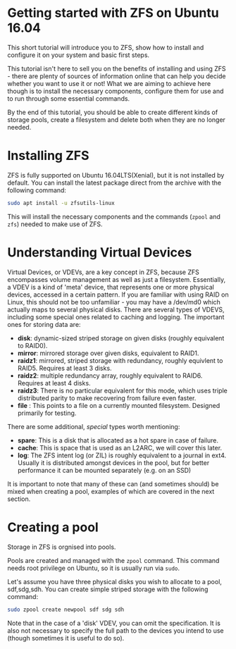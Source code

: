 # Getting started with ZFS on Ubuntu 16.04


This short tutorial will introduce you to ZFS, show how to install and 
configure it on your system and basic first steps.

This tutorial isn't here to sell you on the benefits of installing and
using ZFS - there are plenty of sources of information online that can
help you decide whether you want to use it or not! What we are aiming
to achieve here though is to install the necessary components,
configure them for use and to run through some essential commands.

By the end of this tutorial, you should be able to create different
kinds of storage pools, create a filesystem and delete both when
they are no longer needed.



# Installing ZFS

ZFS is fully supported on Ubuntu 16.04LTS(Xenial), but it is not
installed by default. You can install the latest package direct
from the archive with the following command:


```bash
sudo apt install -u zfsutils-linux
```

This will install the necessary components and the commands
(`zpool` and `zfs`) needed to make use of ZFS.


# Understanding Virtual Devices

Virtual Devices, or VDEVs, are a key concept in ZFS, because ZFS encompasses volume management as well as just a filesystem. Essentially, a VDEV is a kind of 'meta' device, that represents one or more physical devices, accessed in a certain pattern. If you are familiar with using RAID on Linux, this should not be too unfamiliar - you may have a /dev/md0 which actually maps to several physical disks.
There are several types of VDEVS, including some special ones related to caching and logging. The important ones for storing data are:

 - **disk**:  dynamic-sized striped storage on given disks (roughly equivalent to RAID0).
 - **mirror**: mirrored storage over given disks, equivalent to RAID1.
 - **raidz1**: mirrored, striped storage with redundancy, roughly equivlent to RAID5. Requires at least 3 disks.
 - **raidz2**: multiple redundancy array, roughly equivalent to RAID6. Requires at least 4 disks.
 - **raidz3**: There is no particular equivalent for this mode, which uses triple distributed parity to make recovering from failure even faster.
 - **file** : This points to a file on a currently mounted filesystem. Designed primarily for testing.

There are some additional, _special_ types worth mentioning:

 - **spare**: This is a disk that is allocated as a hot spare in case of failure.
 - **cache**: This is space that is used as an L2ARC, we will cover this later.
 - **log**: The ZFS intent log (or ZIL) is roughly equivalent to a journal in ext4. Usually it is distributed amongst devices in the pool, but for better performance it can be mounted separately (e.g. on an SSD)

It is important to note that many of these can (and sometimes should) be mixed when creating a pool, examples of which are covered in the next section.


# Creating a pool

Storage in ZFS is orgnised into pools.

Pools are created and managed with the `zpool` command. This command needs root privilege on Ubuntu, so it is usually run via `sudo`.

Let's assume you have three physical disks you wish to allocate to a pool, sdf,sdg,sdh. You can create simple striped storage with the following command:

```bash
sudo zpool create newpool sdf sdg sdh
```

Note that in the case of a 'disk' VDEV, you can omit the specification. It is also not necessary to specify the full path to the devices you intend to use (though sometimes it is useful to do so).

